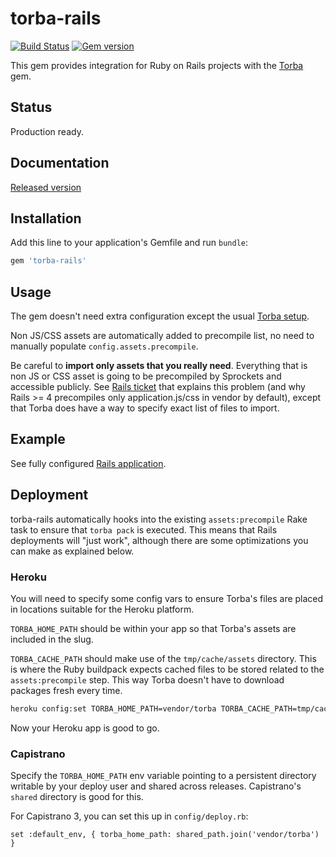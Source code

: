# torba-rails

[![Build Status](https://img.shields.io/travis/torba-rb/torba-rails.svg)](https://travis-ci.org/torba-rb/torba-rails)
[![Gem version](https://img.shields.io/gem/v/torba-rails.svg)](https://rubygems.org/gems/torba-rails)

This gem provides integration for Ruby on Rails projects with the [Torba][torba-github] gem.

## Status

Production ready.

## Documentation

[Released version](http://rubydoc.info/gems/torba-rails/1.0.2)

## Installation

Add this line to your application's Gemfile and run `bundle`:

```ruby
gem 'torba-rails'
```

## Usage

The gem doesn't need extra configuration except the usual [Torba setup][torba-usage].

Non JS/CSS assets are automatically added to precompile list, no need to manually populate
`config.assets.precompile`.

Be careful to **import only assets that you really need**. Everything that is non JS or CSS asset is
going to be precompiled by Sprockets and accessible publicly. See [Rails ticket][rails-ticket-vendoring]
that explains this problem (and why Rails >= 4 precompiles only application.js/css in vendor by
default), except that Torba does have a way to specify exact list of files to import.

## Example

See fully configured [Rails application][rails-example].

## Deployment

torba-rails automatically hooks into the existing `assets:precompile`
Rake task to ensure that `torba pack` is executed. This means that Rails
deployments will "just work", although there are some optimizations you can make
as explained below.

### Heroku

You will need to specify some config vars to ensure Torba's files are placed in
locations suitable for the Heroku platform.

`TORBA_HOME_PATH` should be within your app so that Torba's assets are included
in the slug.

`TORBA_CACHE_PATH` should make use of the `tmp/cache/assets` directory. This is
where the Ruby buildpack expects cached files to be stored related to the
`assets:precompile` step. This way Torba doesn't have to download packages fresh
every time.

```bash
heroku config:set TORBA_HOME_PATH=vendor/torba TORBA_CACHE_PATH=tmp/cache/assets/torba
```

Now your Heroku app is good to go.

### Capistrano

Specify the `TORBA_HOME_PATH` env variable pointing to a persistent directory
writable by your deploy user and shared across releases. Capistrano's `shared`
directory is good for this.

For Capistrano 3, you can set this up in `config/deploy.rb`:

```
set :default_env, { torba_home_path: shared_path.join('vendor/torba') }
```

[torba-github]: https://github.com/torba-rb/torba
[torba-usage]: https://github.com/torba-rb/torba#usage
[rails-ticket-vendoring]: https://github.com/rails/rails/pull/7968
[rails-example]: https://github.com/torba-rb/rails-example
